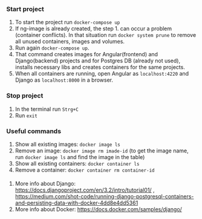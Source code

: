 ### Start project
1. To start the project run `docker-compose up`
2. If ng-image is already created, the step 1. can occur a problem (container conflicts). In that situation run `docker system prune`
to remove all unused containers, images and volumes.
3. Run again `docker-compose up`.
4. That command creates images for Angular(frontend) and Django(backend) projects and for Postgres DB (already not used), installs 
necessary libs and creates containers for the same projects. 
4. When all containers are running, open Angular as `localhost:4220` and Django as `localhost:8000` in a browser.

### Stop project
1. In the terminal run `Strg+C`
2. Run `exit`

### Useful commands
1. Show all existing images: `docker image ls`
2. Remove an image: `docker image rm imade-id` (to get the image name, run `docker image ls` and find the image in the table)
3. Show all existing containers: `docker container ls`
4. Remove a container: `docker container rm container-id`

####
1. More info about Django: https://docs.djangoproject.com/en/3.2/intro/tutorial01/ , https://medium.com/shot-code/running-django-postgresql-containers-and-persisting-data-with-docker-4dd8e4dd5361
2. More info about Docker: https://docs.docker.com/samples/django/